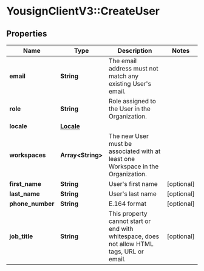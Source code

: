 # YousignClientV3::CreateUser

## Properties
Name | Type | Description | Notes
------------ | ------------- | ------------- | -------------
**email** | **String** | The email address must not match any existing User&#x27;s email.  | 
**role** | **String** | Role assigned to the User in the Organization.  | 
**locale** | [**Locale**](Locale.md) |  | 
**workspaces** | **Array&lt;String&gt;** | The new User must be associated with at least one Workspace in the Organization.  | 
**first_name** | **String** | User&#x27;s first name | [optional] 
**last_name** | **String** | User&#x27;s last name | [optional] 
**phone_number** | **String** | E.164 format | [optional] 
**job_title** | **String** | This property cannot start or end with whitespace, does not allow HTML tags, URL or email.  | [optional] 

